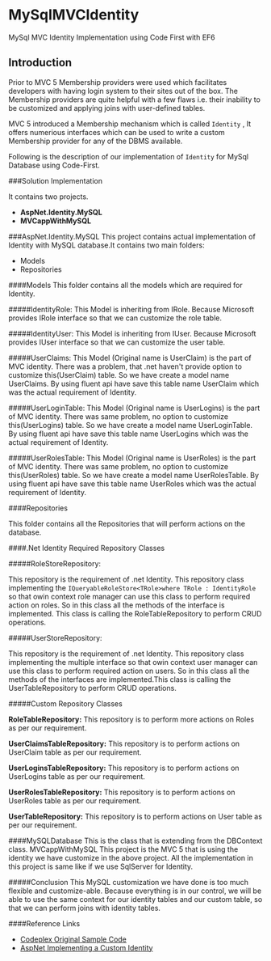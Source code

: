 # MySqlMVCIdentity
MySql MVC Identity Implementation using Code First with EF6

## Introduction
Prior to MVC 5 Membership providers were used which facilitates developers with having login system to their sites out of the box. The Membership providers are quite helpful with a few flaws i.e. their inability to be customized and applying joins with user-defined tables. 

MVC 5 introduced a Membership mechanism which is called `Identity` , It offers numerious interfaces which can be used to write a custom Membership provider for any of the DBMS available.

Following is the description of our implementation of `Identity` for MySql Database using Code-First.

###Solution Implementation

It contains two projects.
* **AspNet.Identity.MySQL**
* **MVCappWithMySQL**

###AspNet.Identity.MySQL
This project contains actual implementation of Identity with MySQL database.It contains two main folders:

- Models
- Repositories

####Models
This folder contains all the models which are required for Identity.

#####IdentityRole: 
This Model is inheriting from IRole. Because Microsoft provides IRole interface so that we can customize the role table.

#####IdentityUser:
This Model is inheriting from IUser. Because Microsoft provides IUser interface so that we can customize the user table.

#####UserClaims: 
This Model (Original name is UserClaim) is the part of MVC identity. There was a problem, that .net haven't provide option to customize this(UserClaim) table. So we have create a model name UserClaims. By using fluent api have save this table name UserClaim which was the actual requirement of Identity.

#####UserLoginTable:
This Model (Original name is UserLogins) is the part of MVC identity. There was same problem, no option to customize this(UserLogins) table. So we have create a model name UserLoginTable. By using fluent api have save this table name UserLogins which was the actual requirement of Identity.

#####UserRolesTable: 
This Model (Original name is UserRoles) is the part of MVC identity. There was same problem, no option to customize this(UserRoles) table. So we have create a model name UserRolesTable. By using fluent api have save this table name UserRoles which was the actual requirement of Identity.

####Repositories

This folder contains all the Repositories that will perform actions on the database.

####.Net Identity Required Repository Classes

#####RoleStoreRepository: 

This repository is the requirement of .net Identity. This repository class implementing the `IQueryableRoleStore<TRole>where TRole : IdentityRole` so that owin context role manager can use this class to perform required action on roles. So in this class all the methods of the interface is implemented. This class is calling the RoleTableRepository to perform CRUD operations.

#####UserStoreRepository:

This repository is the requirement of .net Identity. This repository class implementing the multiple interface so that owin context user manager can use this class to perform required action on users. So in this class all the methods of the interfaces are implemented.This class is calling the UserTableRepository to perform CRUD operations.

#####Custom Repository Classes

**RoleTableRepository:** This repository is to perform more actions on Roles as per our requirement.

**UserClaimsTableRepository:** This repository is to perform actions on UserClaim table as per our requirement.

**UserLoginsTableRepository:** This repository is to perform actions on UserLogins table as per our requirement.

**UserRolesTableRepository:** This repository is to perform actions on UserRoles table as per our requirement.

**UserTableRepository:** This repository is to perform actions on User table as per our requirement.

####MySQLDatabase
This is the class that is extending from the DBContext class.
MVCappWithMySQL
This project is the MVC 5 that is using the identity we have customize in the above project. All the implementation in this project is same like if we use SqlServer for Identity.

#####Conclusion
This MySQL customization we have done is too much flexible and customize-able. Because everything is in our control, we will be able to use the same context for our identity tables and our custom table, so that we can perform joins with identity tables.

####Reference Links

-  [Codeplex Original Sample Code](https://aspnet.codeplex.com/SourceControl/latest#Samples/Identity/AspNet.Identity.MySQL/)
- [AspNet Implementing a Custom Identity](http://www.asp.net/identity/overview/extensibility/implementing-a-custom-mysql-aspnet-identity-storage-provider)

